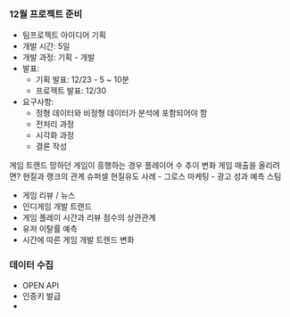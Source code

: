 ### 12월 프로젝트 준비
- 팀프로젝트 아이디어 기획
- 개발 시간: 5일
- 개발 과정: 기획 - 개발
- 발표: 
	- 기획 발표: 12/23  -  5 ~ 10분
	- 프로젝트 발표: 12/30
- 요구사항:
	- 정형 데이터와 비정형 데이터가 분석에 포함되어야 함
	- 전처리 과정
	- 시각화 과정
	- 결론 작성

게임 트랜드
망하던 게임이 흥행하는 경우
플레이어 수 추이 변화
게임 매출을 올리려면?
현질과 랭크의 관계
슈퍼셀 현질유도 사례 - 
그로스 마케팅 - 광고 성과 예측
스팀 
- 게임 리뷰 / 뉴스
- 인디게임 개발 트랜드
- 게임 플레이 시간과 리뷰 점수의 상관관계
- 유저 이탈률 예측
- 시간에 따른 게임 개발 트렌드 변화



### 데이터 수집
- OPEN API
- 인증키 발급
- 